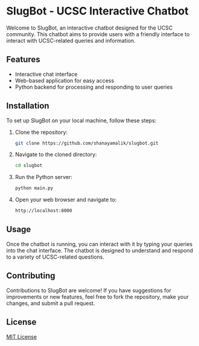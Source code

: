 # SlugBot - UCSC Interactive Chatbot

Welcome to SlugBot, an interactive chatbot designed for the UCSC community. This chatbot aims to provide users with a friendly interface to interact with UCSC-related queries and information.

## Features

- Interactive chat interface
- Web-based application for easy access
- Python backend for processing and responding to user queries

## Installation

To set up SlugBot on your local machine, follow these steps:

1. Clone the repository:
   ```bash
   git clone https://github.com/shanayamalik/slugbot.git

2. Navigate to the cloned directory:
   ```bash
   cd slugbot

3. Run the Python server:
   ```bash
   python main.py

4. Open your web browser and navigate to:
   ```bash
   http://localhost:8000
   
## Usage

Once the chatbot is running, you can interact with it by typing your queries into the chat interface. The chatbot is designed to understand and respond to a variety of UCSC-related questions.

## Contributing

Contributions to SlugBot are welcome! If you have suggestions for improvements or new features, feel free to fork the repository, make your changes, and submit a pull request.

## License

[MIT License](LICENSE)

